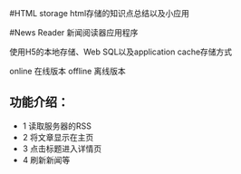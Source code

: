 #HTML storage
  html存储的知识点总结以及小应用

#News Reader 新闻阅读器应用程序

使用H5的本地存储、Web SQL以及application cache存储方式
 
   online  在线版本
   offline 离线版本
  
<h2 >  功能介绍：</h2>
<ul>
<li> 1 读取服务器的RSS</li>
  
<li> 2 将文章显示在主页</li>
  
<li> 3 点击标题进入详情页</li>
  
<li> 4 刷新新闻等</li>
</ul>
